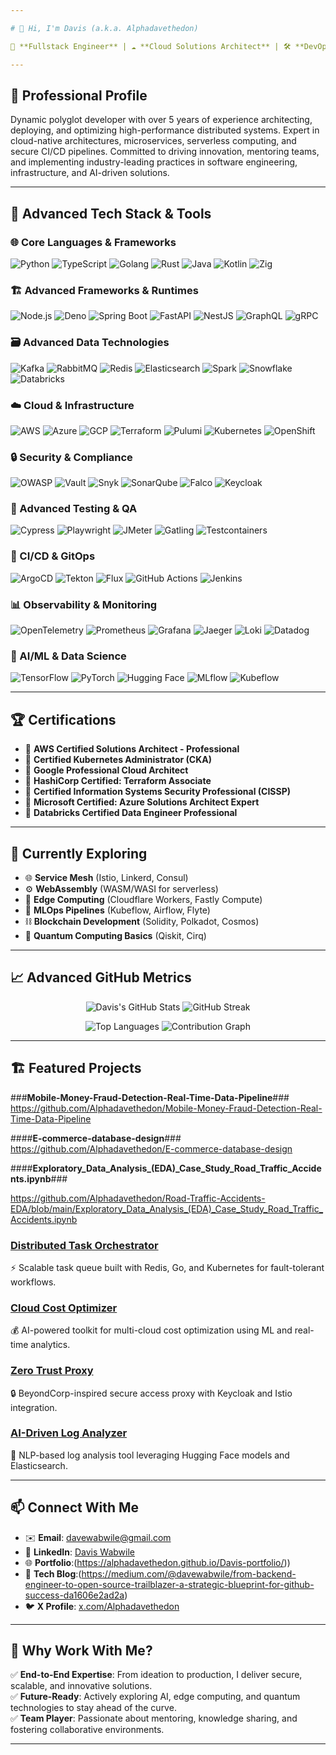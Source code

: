 ```yaml
---

# 👋 Hi, I'm Davis (a.k.a. Alphadavethedon)

🚀 **Fullstack Engineer** | ☁️ **Cloud Solutions Architect** | 🛠️ **DevOps Specialist** | 🧪 **QA Automation Engineer** | 💾 **Big Data Engineer** | 🔒 **Cybersecurity Advocate** | 🤖 **AI/ML Enthusiast**

---
```


## 🧠 Professional Profile
Dynamic polyglot developer with over 5 years of experience architecting, deploying, and optimizing high-performance distributed systems. Expert in cloud-native architectures, microservices, serverless computing, and secure CI/CD pipelines. Committed to driving innovation, mentoring teams, and implementing industry-leading practices in software engineering, infrastructure, and AI-driven solutions.

---

## 🧰 Advanced Tech Stack & Tools

### 🌐 Core Languages & Frameworks
<p>
  <img src="https://img.shields.io/badge/-Python-3776AB?style=for-the-badge&logo=python&logoColor=white" alt="Python" />
  <img src="https://img.shields.io/badge/-TypeScript-3178C6?style=for-the-badge&logo=typescript&logoColor=white" alt="TypeScript" />
  <img src="https://img.shields.io/badge/-Go-00ADD8?style=for-the-badge&logo=go&logoColor=white" alt="Golang" />
  <img src="https://img.shields.io/badge/-Rust-000000?style=for-the-badge&logo=rust&logoColor=white" alt="Rust" />
  <img src="https://img.shields.io/badge/-Java-007396?style=for-the-badge&logo=java&logoColor=white" alt="Java" />
  <img src="https://img.shields.io/badge/-Kotlin-7F52FF?style=for-the-badge&logo=kotlin&logoColor=white" alt="Kotlin" />
  <img src="https://img.shields.io/badge/-Zig-F7A41D?style=for-the-badge&logo=zig&logoColor=black" alt="Zig" />
</p>

### 🏗️ Advanced Frameworks & Runtimes
<p>
  <img src="https://img.shields.io/badge/-Node.js-339933?style=for-the-badge&logo=nodedotjs&logoColor=white" alt="Node.js" />
  <img src="https://img.shields.io/badge/-Deno-000000?style=for-the-badge&logo=deno&logoColor=white" alt="Deno" />
  <img src="https://img.shields.io/badge/-Spring_Boot-6DB33F?style=for-the-badge&logo=springboot&logoColor=white" alt="Spring Boot" />
  <img src="https://img.shields.io/badge/-FastAPI-009688?style=for-the-badge&logo=fastapi&logoColor=white" alt="FastAPI" />
  <img src="https://img.shields.io/badge/-NestJS-E0234E?style=for-the-badge&logo=nestjs&logoColor=white" alt="NestJS" />
  <img src="https://img.shields.io/badge/-GraphQL-E10098?style=for-the-badge&logo=graphql&logoColor=white" alt="GraphQL" />
  <img src="https://img.shields.io/badge/-gRPC-00C4B4?style=for-the-badge&logo=grpc&logoColor=white" alt="gRPC" />
</p>

### 🗃️ Advanced Data Technologies
<p>
  <img src="https://img.shields.io/badge/-Apache_Kafka-231F20?style=for-the-badge&logo=apachekafka&logoColor=white" alt="Kafka" />
  <img src="https://img.shields.io/badge/-RabbitMQ-FF6600?style=for-the-badge&logo=rabbitmq&logoColor=white" alt="RabbitMQ" />
  <img src="https://img.shields.io/badge/-Redis-DC382D?style=for-the-badge&logo=redis&logoColor=white" alt="Redis" />
  <img src="https://img.shields.io/badge/-Elasticsearch-005571?style=for-the-badge&logo=elasticsearch&logoColor=white" alt="Elasticsearch" />
  <img src="https://img.shields.io/badge/-Apache_Spark-E25A1C?style=for-the-badge&logo=apachespark&logoColor=white" alt="Spark" />
  <img src="https://img.shields.io/badge/-Snowflake-29B5E8?style=for-the-badge&logo=snowflake&logoColor=white" alt="Snowflake" />
  <img src="https://img.shields.io/badge/-Databricks-D81B60?style=for-the-badge&logo=databricks&logoColor=white" alt="Databricks" />
</p>

### ☁️ Cloud & Infrastructure
<p>
  <img src="https://img.shields.io/badge/-AWS-232F3E?style=for-the-badge&logo=amazonaws&logoColor=white" alt="AWS" />
  <img src="https://img.shields.io/badge/-Azure-0078D4?style=for-the-badge&logo=microsoftazure&logoColor=white" alt="Azure" />
  <img src="https://img.shields.io/badge/-Google_Cloud-4285F4?style=for-the-badge&logo=googlecloud&logoColor=white" alt="GCP" />
  <img src="https://img.shields.io/badge/-Terraform-7B42BC?style=for-the-badge&logo=terraform&logoColor=white" alt="Terraform" />
  <img src="https://img.shields.io/badge/-Pulumi-8A3391?style=for-the-badge&logo=pulumi&logoColor=white" alt="Pulumi" />
  <img src="https://img.shields.io/badge/-Kubernetes-326CE5?style=for-the-badge&logo=kubernetes&logoColor=white" alt="Kubernetes" />
  <img src="https://img.shields.io/badge/-OpenShift-D21500?style=for-the-badge&logo=redhatopenshift&logoColor=white" alt="OpenShift" />
</p>

### 🔒 Security & Compliance
<p>
  <img src="https://img.shields.io/badge/-OWASP-000000?style=for-the-badge&logo=owasp&logoColor=white" alt="OWASP" />
  <img src="https://img.shields.io/badge/-Vault-000000?style=for-the-badge&logo=vault&logoColor=white" alt="Vault" />
  <img src="https://img.shields.io/badge/-Snyk-4C4C73?style=for-the-badge&logo=snyk&logoColor=white" alt="Snyk" />
  <img src="https://img.shields.io/badge/-SonarQube-4E9BCD?style=for-the-badge&logo=sonarqube&logoColor=white" alt="SonarQube" />
  <img src="https://img.shields.io/badge/-Falco-00C1B2?style=for-the-badge&logo=falco&logoColor=white" alt="Falco" />
  <img src="https://img.shields.io/badge/-Keycloak-1D4FBA?style=for-the-badge&logo=keycloak&logoColor=white" alt="Keycloak" />
</p>

### 🧪 Advanced Testing & QA
<p>
  <img src="https://img.shields.io/badge/-Cypress-17202C?style=for-the-badge&logo=cypress&logoColor=white" alt="Cypress" />
  <img src="https://img.shields.io/badge/-Playwright-2EAD33?style=for-the-badge&logo=playwright&logoColor=white" alt="Playwright" />
  <img src="https://img.shields.io/badge/-JMeter-D22128?style=for-the-badge&logo=apachejmeter&logoColor=white" alt="JMeter" />
  <img src="https://img.shields.io/badge/-Gatling-FF9E2A?style=for-the-badge&logo=gatling&logoColor=white" alt="Gatling" />
  <img src="https://img.shields.io/badge/-Testcontainers-00BFFF?style=for-the-badge&logo=testcontainers&logoColor=white" alt="Testcontainers" />
</p>

### 🔄 CI/CD & GitOps
<p>
  <img src="https://img.shields.io/badge/-ArgoCD-EF7B4D?style=for-the-badge&logo=argo&logoColor=white" alt="ArgoCD" />
  <img src="https://img.shields.io/badge/-Tekton-FF6D00?style=for-the-badge&logo=tekton&logoColor=white" alt="Tekton" />
  <img src="https://img.shields.io/badge/-Flux-0F1223?style=for-the-badge&logo=flux&logoColor=white" alt="Flux" />
  <img src="https://img.shields.io/badge/-GitHub_Actions-2088FF?style=for-the-badge&logo=githubactions&logoColor=white" alt="GitHub Actions" />
  <img src="https://img.shields.io/badge/-Jenkins-D24939?style=for-the-badge&logo=jenkins&logoColor=white" alt="Jenkins" />
</p>

### 📊 Observability & Monitoring
<p>
  <img src="https://img.shields.io/badge/-OpenTelemetry-000000?style=for-the-badge&logo=opentelemetry&logoColor=white" alt="OpenTelemetry" />
  <img src="https://img.shields.io/badge/-Prometheus-E6522C?style=for-the-badge&logo=prometheus&logoColor=white" alt="Prometheus" />
  <img src="https://img.shields.io/badge/-Grafana-F46800?style=for-the-badge&logo=grafana&logoColor=white" alt="Grafana" />
  <img src="https://img.shields.io/badge/-Jaeger-000000?style=for-the-badge&logo=jaeger&logoColor=white" alt="Jaeger" />
  <img src="https://img.shields.io/badge/-Loki-2C2F33?style=for-the-badge&logo=grafana&logoColor=white" alt="Loki" />
  <img src="https://img.shields.io/badge/-Datadog-632CA6?style=for-the-badge&logo=datadog&logoColor=white" alt="Datadog" />
</p>

### 🤖 AI/ML & Data Science
<p>
  <img src="https://img.shields.io/badge/-TensorFlow-FF6F00?style=for-the-badge&logo=tensorflow&logoColor=white" alt="TensorFlow" />
  <img src="https://img.shields.io/badge/-PyTorch-EE4C2C?style=for-the-badge&logo=pytorch&logoColor=white" alt="PyTorch" />
  <img src="https://img.shields.io/badge/-Hugging_Face-FFD21E?style=for-the-badge&logo=huggingface&logoColor=black" alt="Hugging Face" />
  <img src="https://img.shields.io/badge/-MLflow-0194E2?style=for-the-badge&logo=mlflow&logoColor=white" alt="MLflow" />
  <img src="https://img.shields.io/badge/-Kubeflow-326CE5?style=for-the-badge&logo=kubeflow&logoColor=white" alt="Kubeflow" />
</p>

---

## 🏆 Certifications
- 🏅 **AWS Certified Solutions Architect - Professional**
- 🏅 **Certified Kubernetes Administrator (CKA)**
- 🏅 **Google Professional Cloud Architect**
- 🏅 **HashiCorp Certified: Terraform Associate**
- 🏅 **Certified Information Systems Security Professional (CISSP)**
- 🏅 **Microsoft Certified: Azure Solutions Architect Expert**
- 🏅 **Databricks Certified Data Engineer Professional**

---

## 🎯 Currently Exploring
- 🌐 **Service Mesh** (Istio, Linkerd, Consul)
- ⚙️ **WebAssembly** (WASM/WASI for serverless)
- 📡 **Edge Computing** (Cloudflare Workers, Fastly Compute)
- 🧠 **MLOps Pipelines** (Kubeflow, Airflow, Flyte)
- ⛓️ **Blockchain Development** (Solidity, Polkadot, Cosmos)
- 🔮 **Quantum Computing Basics** (Qiskit, Cirq)

---

## 📈 Advanced GitHub Metrics
<p align="center">
  <img src="https://github-readme-stats.vercel.app/api?username=Alphadavethedon&show_icons=true&count_private=true&include_all_commits=true&theme=radical&hide_border=true" alt="Davis's GitHub Stats" />
  <img src="https://streak-stats.demolab.com/?user=Alphadavethedon&theme=radical&hide_border=true" alt="GitHub Streak" />
</p>
<p align="center">
  <img src="https://github-readme-stats.vercel.app/api/top-langs/?username=Alphadavethedon&layout=compact&theme=radical&hide_border=true&langs_count=8" alt="Top Languages" />
  <img src="https://activity-graph.herokuapp.com/graph?username=Alphadavethedon&theme=react-dark&hide_border=true" alt="Contribution Graph" />
</p>

---

## 🏗️ Featured Projects
###**Mobile-Money-Fraud-Detection-Real-Time-Data-Pipeline**###
https://github.com/Alphadavethedon/Mobile-Money-Fraud-Detection-Real-Time-Data-Pipeline

####**E-commerce-database-design**###
https://github.com/Alphadavethedon/E-commerce-database-design

####**Exploratory_Data_Analysis_(EDA)_Case_Study_Road_Traffic_Accidents.ipynb**###

https://github.com/Alphadavethedon/Road-Traffic-Accidents-EDA/blob/main/Exploratory_Data_Analysis_(EDA)_Case_Study_Road_Traffic_Accidents.ipynb

### [Distributed Task Orchestrator](https://github.com/Alphadavethedon/task-orchestrator)
⚡ Scalable task queue built with Redis, Go, and Kubernetes for fault-tolerant workflows.

### [Cloud Cost Optimizer](https://github.com/Alphadavethedon/cloud-optimizer)
💰 AI-powered toolkit for multi-cloud cost optimization using ML and real-time analytics.

### [Zero Trust Proxy](https://github.com/Alphadavethedon/zero-trust-proxy)
🔒 BeyondCorp-inspired secure access proxy with Keycloak and Istio integration.

### [AI-Driven Log Analyzer](https://github.com/Alphadavethedon/log-analyzer)
🧠 NLP-based log analysis tool leveraging Hugging Face models and Elasticsearch.

---

## 📫 Connect With Me
- ✉️ **Email**: [davewabwile@gmail.com](mailto:davewabwile@gmail.com)
- 🔗 **LinkedIn**: [Davis Wabwile](https://linkedin.com/in/daviswabwile)
- 🌐 **Portfolio**:(https://alphadavethedon.github.io/Davis-portfolio/))
- 📝 **Tech Blog**:(https://medium.com/@davewabwile/from-backend-engineer-to-open-source-trailblazer-a-strategic-blueprint-for-github-success-da1606e2ad2a)
- 🐦 **X Profile**: [x.com/Alphadavethedon](https://x.com/Alphadavethedon)

---

## 🌟 Why Work With Me?
✅ **End-to-End Expertise**: From ideation to production, I deliver secure, scalable, and innovative solutions.  
✅ **Future-Ready**: Actively exploring AI, edge computing, and quantum technologies to stay ahead of the curve.  
✅ **Team Player**: Passionate about mentoring, knowledge sharing, and fostering collaborative environments.

---
